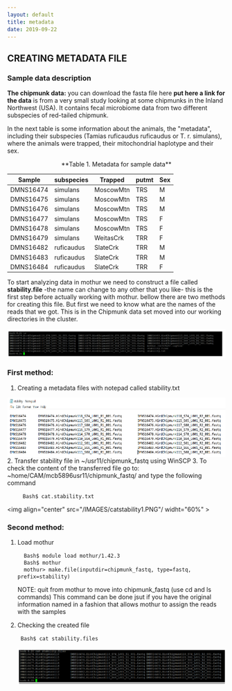 ```yaml
---
layout: default
title: metadata
date: 2019-09-22
---
```

## CREATING METADATA FILE 

### Sample data description

**The chipmunk data:** you can download the fasta file here **put here a link for the data**  is from a very small study looking at some chipmunks in the Inland Northwest (USA). It contains fecal microbiome data from two different subspecies of red-tailed chipmunk. 

In the next table is some information about the animals, the "metadata", including their subspecies (Tamias ruficaudus ruficaudus or T. r. simulans), where the animals were trapped, their mitochondrial haplotype and their sex.

<center>**Table 1. Metadata for sample data**

Sample	  | subspecies | Trapped	|  putmt | Sex
-----------|------------|-----------|--------|------
DMNS16474  | simulans   |MoscowMtn	|  TRS	|M
DMNS16475  | simulans   |MoscowMtn	|  TRS	|M
DMNS16476  | simulans   |MoscowMtn	|  TRS	|M
DMNS16477  | simulans   |MoscowMtn	|  TRS   |F
DMNS16478  | simulans   |MoscowMtn	|  TRS	|F
DMNS16479  | simulans   |WeitasCrk	|  TRR	|F
DMNS16482  | ruficaudus |SlateCrk	|  TRR	|M
DMNS16483  | ruficaudus |SlateCrk	|  TRR	|M
DMNS16484  | ruficaudus |SlateCrk	|  TRR	|F

</center>

To start analyzing data in mothur we need to construct a file called **stability.file** -the name can change to any other that you like- this is the first step before actually working with mothur. bellow there are two methods for creating this file.
But first we need to know what are the names of the reads that we got. This is in the Chipmunk data set moved into our working directories in the cluster.


<img align="center" src="/IMAGES/readschipmunk.PNG"/>

### First method:

1. Creating a metadata files with notepad called stability.txt

<img align="center" src="/IMAGES/stabilitytxt.PNG"/>
2. Transfer stability file in ~/usr11/chipmunk_fastq using WinSCP
3. To check the content of the transferred file go to: ~home/CAM/mcb5896usr11/chipmunk_fastq/ and type the following command
         
         Bash$ cat.stability.txt

<img align="center" src="/IMAGES/catstability1.PNG"/ widht="60%" >

### Second method:

1. Load mothur 
         
         Bash$ module load mothur/1.42.3 
         Bash$ mothur 
         mothur> make.file(inputdir=chipmunk_fastq, type=fastq, prefix=stability) 
   
   NOTE: quit from mothur to move into chipmunk_fastq (use cd and ls commands)
   This command can be done jsut if you have the original information named in a fashion that allows mothur to assign the reads with the    samples
   
2. Checking the created file 

        Bash$ cat stability.files
    
    <img align="center" src="/IMAGES/catstability2.PNG"/>
